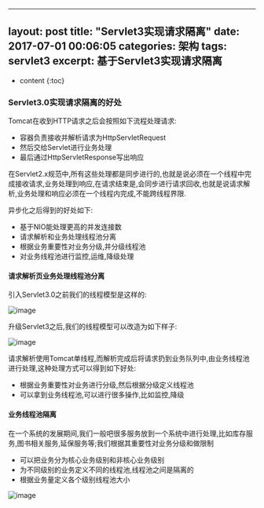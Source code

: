  ---
layout: post
title:  "Servlet3实现请求隔离"
date:   2017-07-01 00:06:05
categories: 架构
tags: servlet3
excerpt: 基于Servlet3实现请求隔离
---


* content
{:toc}


### Servlet3.0实现请求隔离的好处

Tomcat在收到HTTP请求之后会按照如下流程处理请求:

- 容器负责接收并解析请求为HttpServletRequest
- 然后交给Servlet进行业务处理
- 最后通过HttpServletResponse写出响应

在Servlet2.x规范中,所有这些处理都是同步进行的,也就是说必须在一个线程中完成接收请求,业务处理到响应,在请求结束是,会同步进行请求回收,也就是说请求解析,业务处理和响应必须在一个线程内完成,不能跨线程界限.

异步化之后得到的好处如下:

- 基于NIO能处理更高的并发连接数
- 请求解析和业务处理线程池分离
- 根据业务重要性对业务分级,并分级线程池
- 对业务线程池进行监控,运维,降级处理


#### 请求解析页业务处理线程池分离

引入Servlet3.0之前我们的线程模型是这样的:

![image](http://7xpuj1.com1.z0.glb.clouddn.com/servlet2.0.png)

升级Servlet3之后,我们的线程模型可以改造为如下样子:

![image](http://7xpuj1.com1.z0.glb.clouddn.com/servlet3%E6%A8%A1%E5%9E%8B.png)

请求解析使用Tomcat单线程,而解析完成后将请求扔到业务队列中,由业务线程池进行处理,这种处理方式可以得到如下好处:

- 根据业务重要性对业务进行分级,然后根据分级定义线程池
- 可以拿到业务线程池,可以进行很多操作,比如监控,降级

#### 业务线程池隔离

在一个系统的发展期间,我们一般吧很多服务放到一个系统中进行处理,比如库存服务,图书相关服务,延保服务等;我们根据其重要性对业务分级和做限制

- 可以把业务分为核心业务级别和非核心业务级别
- 为不同级别的业务定义不同的线程池,线程池之间是隔离的
- 根据业务量定义各个级别线程池大小




![image](http://7xpuj1.com1.z0.glb.clouddn.com/%E7%BA%BF%E7%A8%8B%E6%B1%A0%E9%9A%94%E7%A6%BB.png)
